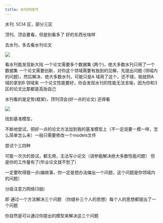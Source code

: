 ```yaml
---
title: 水刊的技巧 
---
```


水刊: SCI4 区，部分三区

顶刊、顶会要看，但是别看多了 好的东西长啥样

去水刊，多去看水刊论文

![](https://pic.imgdb.cn/item/63f96ef0f144a01007afe146.png)

看水刊能发现新大陆
一个论文需要多个数据集 (两个)，绝大多数水刊只用了一个数据集
一个论文需要创新，对你这个领域需要有独到的见解，先提出问题 (领域内的问题)，然后解决，绝大多数水刊，可能只是A 域用了这个，还不错，我就把A 域的拿到B 领域来
一个论文性能要好，你会发现水刊的性能无法言喻，因为你和3区的论文比那都是高抬自己



水刊看的是定势(框架)，顶刊顶会(好一点的论文) 还得看

![](https://pic.imgdb.cn/item/63f99f44f144a01007f06da4.png)

找到基准模型，

不断地尝试，把好一点的论文方法加到我的基准模型上（不一定说要一模一样，怎么简单怎么来）一般只需要修改一个models文件

尝试个三四种

可能一次次的尝试，都无用，无法写小论文（调参能解决绝大多数性能问题）
但是你的工作量有了(毕业论文就不愁了）

一定要吹得狠一点(编故事，你一定是想办法编出一个问题，这个问题是你领域内的问题）

分级注意力网络(3层)

即 通过一个方法解决三个问题 （你缝补三个人的思想）每个人的思想都提出了一个问题

你自然是可以通过你提出的模型来解决这三个问题





 